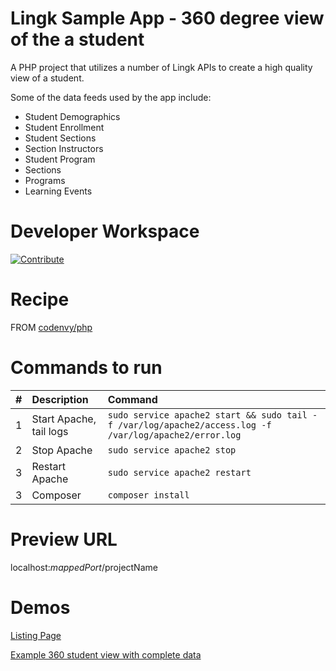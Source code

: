 # Lingk Sample App - 360 degree view of the a student
A PHP project that utilizes a number of Lingk APIs to create a high quality view of a student.

Some of the data feeds used by the app include:
- Student Demographics
- Student Enrollment
- Student Sections
- Section Instructors
- Student Program
- Sections
- Programs
- Learning Events

# Developer Workspace

[![Contribute](http://beta.codenvy.com/factory/resources/codenvy-contribute.svg)](http://beta.codenvy.com/f?id=5ayat0naxlljn3p2)

# Recipe

FROM [codenvy/php](https://hub.docker.com/r/codenvy/php/)

# Commands to run

| #       | Description           | Command  |
| :------------- |:-------------| :-----|
| 1      | Start Apache, tail logs | `sudo service apache2 start && sudo tail -f /var/log/apache2/access.log -f /var/log/apache2/error.log` |
| 2      | Stop Apache      |   `sudo service apache2 stop` |
| 3 | Restart Apache      |    `sudo service apache2 restart` |
| 3 | Composer           |    `composer install` |
# Preview URL

localhost:$mappedPort/$projectName

# Demos

[Listing Page](http://lingk360student.x10host.com/)

[Example 360 student view with complete data](http://lingk360student.x10host.com/#student/efb85d46ffd44204a00af3b7adbc4e75)
